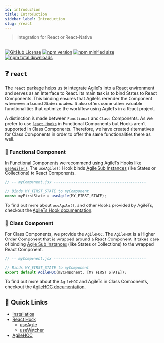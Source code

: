 ```yaml
---
id: introduction
title: Introduction
sidebar_label: Introduction
slug: /react
---
```


> Integration for React or React-Native

 <br />

 <a href="https://github.com/agile-ts/agile">
  <img src="https://img.shields.io/github/license/agile-ts/agile.svg?label=license&style=flat&colorA=293140&colorB=4a4872" alt="GitHub License"/></a>
<a href="https://npm.im/@agile-ts/react">
  <img src="https://img.shields.io/npm/v/@agile-ts/react.svg?label=npm&style=flat&colorA=293140&colorB=4a4872" alt="npm version"/></a>
<a href="https://npm.im/@agile-ts/react">
  <img src="https://img.shields.io/bundlephobia/min/@agile-ts/react.svg?label=minified%20size&style=flat&colorA=293140&colorB=4a4872" alt="npm minified size"/></a>
<a href="https://npm.im/@agile-ts/react">
  <img src="https://img.shields.io/npm/dt/@agile-ts/react.svg?label=downloads&style=flat&colorA=293140&colorB=4a4872" alt="npm total downloads"/></a>

## ❓ `react`

The `react` package helps us to integrate AgileTs into a [React](https://reactjs.org/) environment
and serves as an Interface to React.
Its main task is to bind States to React Components.
This binding ensures that AgileTs rerender the Component whenever a bound State mutates.
It also offers some other valuable functionalities that optimize the workflow using AgileTs in a React project.

A distinction is made between `Functional` and `Class` Components.
As we prefer to use [`React Hooks`](https://reactjs.org/docs/hooks-intro.html) in Functional Components
but Hooks aren't supported in Class Components.
Therefore, we have created alternatives for Class Components in order to offer the same functionalities there as well.

### 🐆 Functional Component

In Functional Components we recommend using AgileTs Hooks like [`useAgile()`](./features/Hooks.md#useagile).
The `useAgile()` Hook binds [Agile Sub Instances](../../main/Introduction.md#agile-sub-instance) (like States or Collections) to React Components.
```ts
// -- myComponent.jsx ------------------------------------------

// Binds MY_FIRST_STATE to myComponent
const myFirstState = useAgile(MY_FIRST_STATE);
```
To find out more about `useAgile()`, and other Hooks provided by AgileTs,
checkout the [AgileTs Hook documentation](./features/Hooks.md).

### 🦖 Class Component

For Class Components, we provide the `AgileHOC`.
The `AgileHOC` is a Higher Order Component that is wrapped around a React Component.
It takes care of binding [Agile Sub Instances](../../main/Introduction.md#agile-sub-instance) (like States or Collections) to the wrapped React Component.
```ts
// -- myComponent.jsx ------------------------------------------

// Binds MY_FIRST_STATE to myComponent
export default AgileHOC(myComponent, [MY_FIRST_STATE]);
```
To find out more about the `AgileHOC` and AgileTs in Class Components,
checkout the [AgileHOC documentation](./features/AgileHOC.md).

## 🚀 Quick Links
- [Installation](./Installation.md)
- [React Hook](./features/Hooks.md)
  - [useAgile](./features/Hooks.md#useagile)
  - [useWatcher](./features/Hooks.md#usewatcher)
- [AgileHOC](./features/AgileHOC.md)